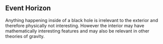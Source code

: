 ## Event Horizon

Anything happening inside of a black hole is irrelevant to the exterior and therefore physically not interesting. However the interior may have mathematically interesting features and may also be relevant in other theories of gravity.